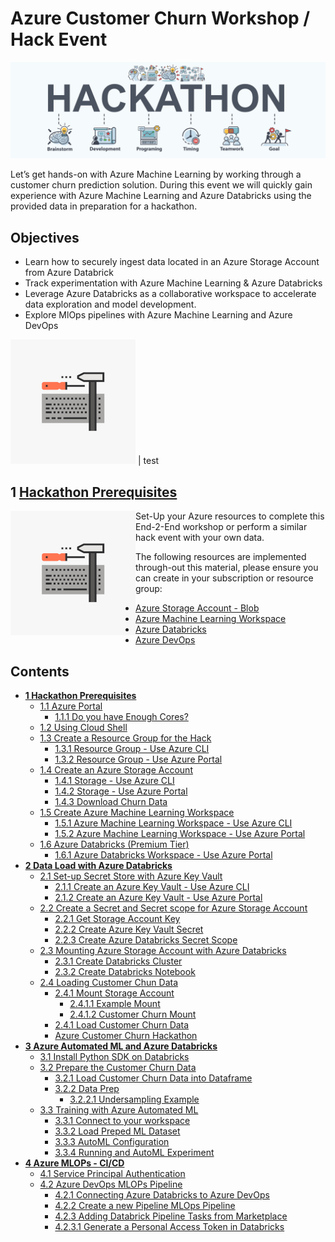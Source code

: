 # Azure Customer Churn Workshop / Hack Event

![hackathon design](/images/hackathon.jpg)

Let’s get hands-on with Azure Machine Learning by working through a customer churn prediction solution. During this event we will quickly gain experience with Azure Machine Learning and Azure Databricks using the provided data in preparation for a hackathon.

## Objectives

- Learn how to securely ingest data located in an Azure Storage Account from Azure Databrick
- Track experimentation with Azure Machine Learning & Azure Databricks
- Leverage Azure Databricks as a collaborative workspace to accelerate data exploration and model development.
- Explore MlOps pipelines with Azure Machine Learning and Azure DevOps

![img](/images/config_img.png) | test


## 1 [Hackathon Prerequisites](01-PreReq/)


<img align="left" src="/images/config_img.png"> Set-Up your Azure resources to complete this End-2-End workshop or perform a similar hack event with your own data.

The following resources are implemented through-out this material, please ensure you can create in your subscription or resource group:

- [Azure Storage Account - Blob](https://docs.microsoft.com/en-us/azure/storage/common/storage-account-overview)
- [Azure Machine Learning Workspace](https://docs.microsoft.com/en-us/azure/machine-learning/overview-what-is-azure-ml)
- [Azure Databricks](https://docs.microsoft.com/en-us/azure/azure-databricks/what-is-azure-databricks)
- [Azure DevOps](https://docs.microsoft.com/en-us/azure/devops/user-guide/what-is-azure-devops?view=azure-devops)


## Contents

- __[1 Hackathon Prerequisites](01-PreReq/)__
  * [1.1 Azure Portal](01-PreReq/#11-azure-portal)
    + [1.1.1 Do you have Enough Cores?](01-PreReq/#111-do-you-have-enough-cores-)
  * [1.2 Using Cloud Shell](01-PreReq/#12-using-cloud-shell)
  * [1.3 Create a Resource Group for the Hack](01-PreReq/#13-create-a-resource-group-for-the-hack)
    + [1.3.1 Resource Group - Use Azure CLI](01-PreReq/#131-resource-group---use-azure-cli)
    + [1.3.2 Resource Group - Use Azure Portal](01-PreReq/#132-resource-group---use-azure-portal)
  * [1.4 Create an Azure Storage Account](01-PreReq/#14-create-an-azure-storage-account)
    + [1.4.1 Storage - Use Azure CLI](01-PreReq/#141-storage---use-azure-cli)
    + [1.4.2 Storage - Use Azure Portal](01-PreReq/#142-storage---use-azure-portal)
    + [1.4.3 Download Churn Data](01-PreReq/#143-download-churn-data)
  * [1.5 Create Azure Machine Learning Workspace](01-PreReq/#15-create-azure-machine-learning-workspace)
    + [1.5.1 Azure Machine Learning Workspace - Use Azure CLI](01-PreReq/#151-azure-machine-learning-workspace---use-azure-cli)
    + [1.5.2 Azure Machine Learning Workspace - Use Azure Portal](01-PreReq/#152-azure-machine-learning-workspace---use-azure-portal)
  * [1.6 Azure Databricks (Premium Tier)](01-PreReq/#16-azure-databricks-premium-tier)
    + [1.6.1 Azure Databricks Workspace - Use Azure Portal](01-PreReq/#161-azure-databricks-workspace---use-azure-portal)
- __[2 Data Load with Azure Databricks](02-DataLoad/)__
  * [2.1 Set-up Secret Store with Azure Key Vault](02-DataLoad/#21-set-up-secret-store-with-azure-key-vault)
    + [2.1.1 Create an Azure Key Vault - Use Azure CLI](02-DataLoad/#211-create-an-azure-key-vault---use-azure-cli)
    + [2.1.2 Create an Azure Key Vault - Use Azure Portal](02-DataLoad/#212-create-an-azure-key-vault---use-azure-portal)
  * [2.2 Create a Secret and Secret scope for Azure Storage Account](02-DataLoad/#22-create-a-secret-and-secret-scope-for-azure-storage-account)
    + [2.2.1 Get Storage Account Key](02-DataLoad/#221-get-storage-account-key)
    + [2.2.2 Create Azure Key Vault Secret](02-DataLoad/#222-create-azure-key-vault-secret)
    + [2.2.3 Create Azure Databricks Secret Scope](02-DataLoad/#223-create-azure-databricks-secret-scope)
  * [2.3 Mounting Azure Storage Account with Azure Databricks](02-DataLoad/#23-mounting-azure-storage-account-with-azure-databricks)
    + [2.3.1 Create Databricks Cluster](02-DataLoad/#231-create-databricks-cluster)
    + [2.3.2 Create Databricks Notebook](02-DataLoad/#232-create-databricks-notebook)
  * [2.4 Loading Customer Chun Data](02-DataLoad/#24-loading-customer-chun-data)
    + [2.4.1 Mount Storage Account](02-DataLoad/#241-mount-storage-account)
      - [2.4.1.1 Example Mount](02-DataLoad/#2411-example-mount)
      - [2.4.1.2 Customer Churn Mount](02-DataLoad/#2412-customer-churn-mount)
    + [2.4.1 Load Customer Churn Data](02-DataLoad/#241-load-customer-churn-data)
    - [Azure Customer Churn Hackathon](#azure-customer-churn-hackathon)
- __[3 Azure Automated ML and Azure Databricks](03-AutoML/)__
  * [3.1 Install Python SDK on Databricks](03-AutoML/#31-install-python-sdk-on-databricks)
  * [3.2 Prepare the Customer Churn Data](03-AutoML/#32-prepare-the-customer-churn-data)
    + [3.2.1 Load Customer Churn Data into Dataframe](03-AutoML/#321-load-customer-churn-data-into-dataframe)
    + [3.2.2 Data Prep](03-AutoML/#322-data-prep)
      - [3.2.2.1 Undersampling Example](03-AutoML/#3221-undersampling-example)
  * [3.3 Training with Azure Automated ML](03-AutoML/#33-training-with-azure-automated-ml)
    + [3.3.1 Connect to your workspace](03-AutoML/#331-connect-to-your-workspace)
    + [3.3.2 Load Preped ML Dataset](03-AutoML/#332-load-preped-ml-dataset)
    + [3.3.3 AutoML Configuration](03-AutoML/#333-automl-configuration)
    + [3.3.4 Running and AutoML Experiment](03-AutoML/#334-running-and-automl-experiment)
- __[4 Azure MLOPs - CI/CD](04-MLOps-CICD/)__
  * [4.1 Service Principal Authentication](04-MLOps-CICD/#41-service-principal-authentication)
  * [4.2 Azure DevOps MLOPs Pipeline](04-MLOps-CICD/#42-azure-devops-mlops-pipeline)
    + [4.2.1 Connecting Azure Databricks to Azure DevOps](04-MLOps-CICD/#421-connecting-azure-databricks-to-azure-devops)
    + [4.2.2 Create a new Pipeline MLOps Pipeline](04-MLOps-CICD/#422-create-a-new-pipeline-mlops-pipeline)
    + [4.2.3 Adding Databrick Pipeline Tasks from Marketplace](04-MLOps-CICD/#423-adding-databrick-pipeline-tasks-from-marketplace)
    + [4.2.3.1 Generate a Personal Access Token in Databricks](04-MLOps-CICD/#4231-generate-a-personal-access-token-in-databricks)
